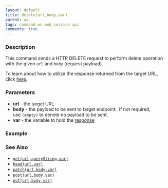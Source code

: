 ```yaml
---
layout: default
title: delete(url,body,var)
parent: ws
tags: command ws web_service api
comments: true
---
```



### Description
This command sends a HTTP DELETE request to perform delete operation with the given `url` and `body` (request payload).

To learn about how to utilize the response returned from the target URL, click [here](index.html#http-response).


### Parameters
- **url** \- the target URL
- **body** \- the payload to be sent to target endpoint.  If not required, use `(empty)` to denote no payload to 
  be sent.
- **var** \- the variable to hold the [response](index.html#http-response)


### Example


### See Also
- [`get(url,queryString,var)`](get(url,queryString,var))
- [`head(url,var)`](head(url,var))
- [`patch(url,body,var)`](patch(url,body,var))
- [`post(url,body,var)`](post(url,body,var))
- [`put(url,body,var)`](put(url,body,var))
